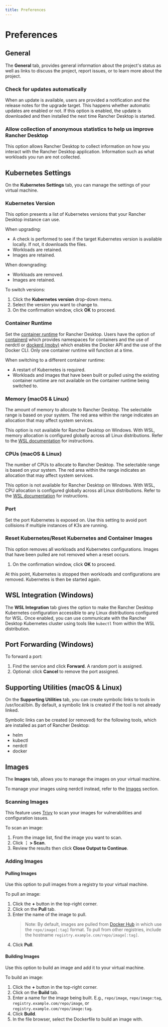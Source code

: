 ```yaml
---
title: Preferences
---
```


# Preferences

## General

The **General** tab, provides general information about the project's status as well as links to discuss the project, report issues, or to learn more about the project.

### Check for updates automatically

When an update is available, users are provided a notification and the release notes for the upgrade target. This happens whether automatic updates are enabled or not. If this option is enabled, the update is downloaded and then installed the next time Rancher Desktop is started.

### Allow collection of anonymous statistics to help us improve Rancher Desktop

This option allows Rancher Desktop to collect information on how you interact with the Rancher Desktop application. Information such as what workloads you run are not collected.

## Kubernetes Settings

On the **Kubernetes Settings** tab, you can manage the settings of your virtual machine.

### Kubernetes Version

This option presents a list of Kubernetes versions that your Rancher Desktop instance can use.

When upgrading:

- A check is performed to see if the target Kubernetes version is available locally. If not, it downloads the files.
- Workloads are retained.
- Images are retained.

When downgrading:

- Workloads are removed.
- Images are retained.

To switch versions:

1. Click the **Kubernetes version** drop-down menu.
1. Select the version you want to change to.
1. On the confirmation window, click **OK** to proceed.

### Container Runtime

Set the [container runtime] for Rancher Desktop. Users have the option of [containerd] which provides namespaces for containers and the use of nerdctl or [dockerd (moby)] which enables the Docker API and the use of the Docker CLI. Only one container runtime will function at a time.

When switching to a different container runtime:

- A restart of Kubernetes is required.
- Workloads and images that have been built or pulled using the existing container runtime are not available on the container runtime being switched to.

[container runtime]:
https://kubernetes.io/docs/setup/production-environment/container-runtimes/

[containerd]:
https://containerd.io/

[dockerd (moby)]:
https://mobyproject.org/

### Memory (macOS & Linux)

The amount of memory to allocate to Rancher Desktop. The selectable range is based on your system. The red area within the range indicates an allocation that may affect system services.

This option is not available for Rancher Desktop on Windows. With WSL, memory allocation is configured globally across all Linux distributions. Refer to the [WSL documentation] for instructions.

[WSL documentation]:
https://docs.microsoft.com/en-us/windows/wsl/wsl-config#options-for-wslconfig

### CPUs (macOS & Linux)

The number of CPUs to allocate to Rancher Desktop. The selectable range is based on your system. The red area within the range indicates an allocation that may affect system services.

This option is not available for Rancher Desktop on Windows. With WSL, CPU allocation is configured globally across all Linux distributions. Refer to the [WSL documentation] for instructions.

[WSL documentation]:
https://docs.microsoft.com/en-us/windows/wsl/wsl-config#options-for-wslconfig

### Port

Set the port Kubernetes is exposed on. Use this setting to avoid port collisions if multiple instances of K3s are running.

### Reset Kubernetes/Reset Kubernetes and Container Images

This option removes all workloads and Kubernetes configurations.
Images that have been pulled are not removed when a reset occurs.
1. On the confirmation window, click **OK** to proceed.

At this point, Kubernetes is stopped then workloads and configurations are removed. Kubernetes is then be started again.

## WSL Integration (Windows)

The **WSL Integration** tab gives the option to make the Rancher Desktop Kubernetes configuration accessible to any Linux distributions configured for WSL. Once enabled, you can use communicate with the Rancher Desktop Kubernetes cluster using tools like `kubectl` from within the WSL distribution.

## Port Forwarding (Windows)

To forward a port:

1. Find the service and click **Forward**. A random port is assigned.
1. Optional: click **Cancel** to remove the port assigned.

## Supporting Utilities (macOS & Linux)

On the **Supporting Utilities** tab, you can create symbolic links to tools in /usr/local/bin. By default, a symbolic link is created if the tool is not already linked.

Symbolic links can be created (or removed) for the following tools, which are installed as part of Rancher Desktop:

- helm
- kubectl
- nerdctl
- docker

## Images

The **Images** tab, allows you to manage the images on your virtual machine.

To manage your images using nerdctl instead, refer to the [Images](./images) section.

### Scanning Images

This feature uses [Trivy] to scan your images for vulnerabilities and configuration issues.

To scan an image:

1. From the image list, find the image you want to scan.
1. Click **⋮ > Scan**.
1. Review the results then click **Close Output to Continue**.

[Trivy]:
https://github.com/aquasecurity/trivy

### Adding Images

#### Pulling Images

Use this option to pull images from a registry to your virtual machine.

To pull an image:

1. Click the **+** button in the top-right corner.
1. Click on the **Pull** tab.
1. Enter the name of the image to pull.
    > Note: By default, images are pulled from [Docker Hub] in which use the `repo/image[:tag]` format. To pull from other registries, include the hostname `registry.example.com/repo/image[:tag]`.
1. Click **Pull**.

[Docker Hub]:
https://hub.docker.com/

#### Building Images

Use this option to build an image and add it to your virtual machine.

To build an image:

1. Click the **+** button in the top-right corner.
1. Click on the **Build** tab.
1. Enter a name for the image being built. E.g., `repo/image`, `repo/image:tag`, `registry.example.com/repo/image`, or `registry.example.com/repo/image:tag`.
1. Click **Build**.
1. In the file browser, select the Dockerfile to build an image with.
